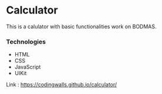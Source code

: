 # Calculator

This is a calulator with basic functionalities work on BODMAS.

### Technologies
- HTML
- CSS
- JavaScript
- UIKit

Link : https://codingwalls.github.io/calculator/
